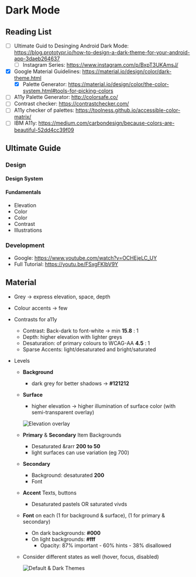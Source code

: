 # Dark Mode

## Reading List
- [ ] Ultimate Guid to Desinging Android Dark Mode: <https://blog.prototypr.io/how-to-design-a-dark-theme-for-your-android-app-3daeb264637>
  - [ ] Instagram Series: <https://www.instagram.com/p/BxpT3UKAmsJ/> 
- [x] Google Material Guidelines: <https://material.io/design/color/dark-theme.html>
  - [x] Palette Generator: <https://material.io/design/color/the-color-system.html#tools-for-picking-colors> 
- [ ] A11y Palette Generator: <http://colorsafe.co/>
- [ ] Contrast checker: <https://contrastchecker.com/>
- [ ] A11y checker of palettes: <https://toolness.github.io/accessible-color-matrix/>
- [ ] IBM A11y: <https://medium.com/carbondesign/because-colors-are-beautiful-52dd4cc39f09>

## Ultimate Guide
### Design
#### Design System
#### Fundamentals
- Elevation
- Color
- Color
- Contrast
- Illustrations

### Development
- Google: <https://www.youtube.com/watch?v=OCHEjeLC_UY>
- Full Tutorial: <https://youtu.be/FSxgFKlbV9Y> 


## Material
- Grey &rarr; express elevation, space, depth
- Colour accents &rarr; few
- Contrasts for a11y
  - Contrast: Back-dark to font-white &rarr; min **15.8** : 1
  - Depth: higher elevation with lighter greys
  - Desaturation: of primary colours to WCAG-AA **4.5** : 1
  - Sparse Accents: light/desaturated and bright/saturated

- Levels
  - **Background** 
    - dark grey for better shadows &rarr; **#121212**
  - **Surface** 
    - higher elevation &rarr; higher illumination of surface color (with semi-transparent overlay)

    ![Elevation overlay](https://lh3.googleusercontent.com/MZFRD7NVPpsDPgaWSxLb_9rapm7FFMh2kp6nJuAUrIORQadQtlG5BQ5flovINSBW1fCohcC-mZsFQDpSNKPMEEv08at_zHVKHWiU=w1064-v0)

  - **Primary** & **Secondary** Item Backgrounds
    - Desaturated &rarr **200 to 50**
    - light surfaces can use variation (eg 700)

  - **Secondary**
    - Background: desaturated **200**
    - Font
  - **Accent** Texts, buttons 
    - Desaturated pastels OR saturated vivds
  - **Font** on each (1 for background & surface), (1 for primary & secondary)
    - On dark backgrounds: **#000**
    - On light backgrounds: **#fff**
      - Opacity: 87% important - 60% hints - 38% disallowed 
  - Consider different states as well (hover, focus, disabled)

    ![Default & Dark Themes](https://lh3.googleusercontent.com/2tz16tRWvWsNwxg22BmLGDpZ7Pp3SqAg6Zr10WUCbjeEJHFSBzkbb4gwkjIQ5m4rfYoSntR412o7bC7sr8Xi5-gpiciNiQyjssfNWQ=w1064-v0)

<!--Images:
  - ![alt text](url "tooltip")
  - ![alt text][thing]
    [thing]: url "tooltip"
-->


 
